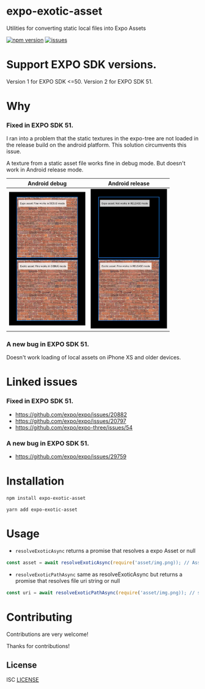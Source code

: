 # expo-exotic-asset

Utilities for converting static local files into Expo Assets

[![npm version](https://img.shields.io/npm/v/expo-exotic-asset.svg?style=flat)](https://www.npmjs.com/package/expo-exotic-asset)
[![issues](https://img.shields.io/github/issues/nikitadudin/expo-exotic-asset.svg?style=flat)](https://github.com/nikitadudin/expo-exotic-asset/issues)

# Support EXPO SDK versions.

Version 1 for EXPO SDK <=50.
Version 2 for EXPO SDK 51.

# Why

### Fixed in EXPO SDK 51. 
I ran into a problem that the static textures in the expo-tree are not loaded in the release build on the android platform. This solution circumvents this issue.

A texture from a static asset file works fine in debug mode. But doesn't work in Android release mode.

|Android debug | Android release |
| ------ | ------ |
| <img src="https://raw.githubusercontent.com/NikitaDudin/expo-exotic-asset/main/example/assets/debug.jpg" width='200'> |  <img src="https://raw.githubusercontent.com/NikitaDudin/expo-exotic-asset/main/example/assets/release.jpg" width='200'> |

### A new bug in EXPO SDK 51.
Doesn't work loading of local assets on iPhone XS and older devices.


# Linked issues

### Fixed in EXPO SDK 51.
- https://github.com/expo/expo/issues/20882
- https://github.com/expo/expo/issues/20797
- https://github.com/expo/expo-three/issues/54

### A new bug in EXPO SDK 51. 
- https://github.com/expo/expo/issues/29759


# Installation

```
npm install expo-exotic-asset
```

```
yarn add expo-exotic-asset
```

# Usage

* `resolveExoticAsync` returns a promise that resolves a expo Asset or null

```ts
const asset = await resolveExoticAsync(require('asset/img.png)); // Asset or null
```

* `resolveExoticPathAsync` same as resolveExoticAsync but returns a promise that resolves file uri string or null

```ts
const uri = await resolveExoticPathAsync(require('asset/img.png)); // string or null
```

# Contributing

Contributions are very welcome!

Thanks for contributions!

## License

ISC [LICENSE](LICENSE)
